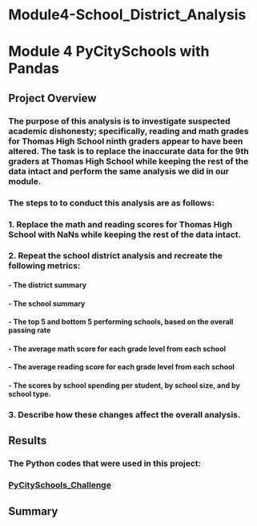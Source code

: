 # **Module4-School_District_Analysis**
# **Module 4 PyCitySchools with Pandas**

## **Project Overview**

### The purpose of this analysis is to investigate suspected academic dishonesty; specifically, reading and math grades for Thomas High School ninth graders appear to have been altered.  The task is to replace the inaccurate data for the 9th graders at Thomas High School while keeping the rest of the data intact and perform the same analysis we did in our module.

### The steps to to conduct this analysis are as follows:

###     1. Replace the math and reading scores for Thomas High School with NaNs while keeping the rest of the data intact.
###     2. Repeat the school district analysis and recreate the following metrics:
####       - The district summary
####       - The school summary
####       - The top 5 and bottom 5 performing schools, based on the overall passing rate
####       - The average math score for each grade level from each school
####       - The average reading score for each grade level from each school
####       - The scores by school spending per student, by school size, and by school type.
###     3. Describe how these changes affect the overall analysis.

## **Results**

### **The Python codes that were used in this project:**
### [PyCitySchools_Challenge](https://github.com/davidzachie/Module4-School_District_Analysis/blob/main/PyCitySchools_Challenge.ipynb)

## **Summary**
